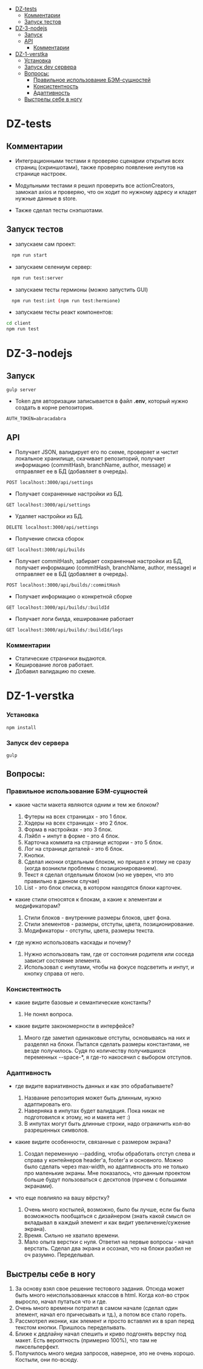 - [DZ-tests](#dz-tests)
  - [Комментарии](#%d0%9a%d0%be%d0%bc%d0%bc%d0%b5%d0%bd%d1%82%d0%b0%d1%80%d0%b8%d0%b8)
  - [Запуск тестов](#%d0%97%d0%b0%d0%bf%d1%83%d1%81%d0%ba-%d1%82%d0%b5%d1%81%d1%82%d0%be%d0%b2)
- [DZ-3-nodejs](#dz-3-nodejs)
  - [Запуск](#%d0%97%d0%b0%d0%bf%d1%83%d1%81%d0%ba)
  - [API](#api)
    - [Комментарии](#%d0%9a%d0%be%d0%bc%d0%bc%d0%b5%d0%bd%d1%82%d0%b0%d1%80%d0%b8%d0%b8-1)
- [DZ-1-verstka](#dz-1-verstka)
    - [Установка](#%d0%a3%d1%81%d1%82%d0%b0%d0%bd%d0%be%d0%b2%d0%ba%d0%b0)
    - [Запуск dev сервера](#%d0%97%d0%b0%d0%bf%d1%83%d1%81%d0%ba-dev-%d1%81%d0%b5%d1%80%d0%b2%d0%b5%d1%80%d0%b0)
  - [Вопросы:](#%d0%92%d0%be%d0%bf%d1%80%d0%be%d1%81%d1%8b)
    - [Правильное использование БЭМ-сущностей](#%d0%9f%d1%80%d0%b0%d0%b2%d0%b8%d0%bb%d1%8c%d0%bd%d0%be%d0%b5-%d0%b8%d1%81%d0%bf%d0%be%d0%bb%d1%8c%d0%b7%d0%be%d0%b2%d0%b0%d0%bd%d0%b8%d0%b5-%d0%91%d0%ad%d0%9c-%d1%81%d1%83%d1%89%d0%bd%d0%be%d1%81%d1%82%d0%b5%d0%b9)
    - [Консистентность](#%d0%9a%d0%be%d0%bd%d1%81%d0%b8%d1%81%d1%82%d0%b5%d0%bd%d1%82%d0%bd%d0%be%d1%81%d1%82%d1%8c)
    - [Адаптивность](#%d0%90%d0%b4%d0%b0%d0%bf%d1%82%d0%b8%d0%b2%d0%bd%d0%be%d1%81%d1%82%d1%8c)
  - [Выстрелы себе в ногу](#%d0%92%d1%8b%d1%81%d1%82%d1%80%d0%b5%d0%bb%d1%8b-%d1%81%d0%b5%d0%b1%d0%b5-%d0%b2-%d0%bd%d0%be%d0%b3%d1%83)

# DZ-tests

## Комментарии

- Интеграционными тестами я проверяю сценарии открытия всех страниц (скриншотами), также проверяю появление инпутов на странице настроек.

- Модульными тестами я решил проверить все actionCreators, замокал axios и проверяю, что он ходит по нужному адресу и кладет нужные данные в store.
- Также сделал тесты снэпшотами.

## Запуск тестов

- запускаем сам проект:

```bash
  npm run start
```

- запускаем селениум сервер:

```bash
  npm run test:server
```

- запускаем тесты гермионы (можно запустить GUI)

```bash
  npm run test:int (npm run test:hermione)
```

- запускаем тесты реакт компонентов:

```bash
cd client
npm run test
```

# DZ-3-nodejs

## Запуск

```
gulp server
```

- Token для авторизации записывается в файл **.env**, который нужно создать в корне репозитория.

```
AUTH_TOKEN=abracadabra
```

## API

- Получает JSON, валидирует его по схеме, проверяет и чистит локальное хранилище, скачивает репозиторий, получает информацию (commitHash, branchName, author, message) и отправляет ее в БД (добавляет в очередь).

```
POST localhost:3000/api/settings
```

- Получает сохраненные настройки из БД.

```
GET localhost:3000/api/settings
```

- Удаляет настройки из БД.

```
DELETE localhost:3000/api/settings
```

- Получение списка сборок

```
GET localhost:3000/api/builds
```

- Получает commitHash, забирает сохраненные настройки из БД, получает информацию (commitHash, branchName, author, message) и отправляет ее в БД (добавляет в очередь).

```
POST localhost:3000/api/builds/:commitHash
```

- Получает информацию о конкретной сборке

```
GET localhost:3000/api/builds/:buildId
```

- Получает логи билда, кеширование работает

```
GET localhost:3000/api/builds/:buildId/logs
```

### Комментарии

- Статические странички выдаются.
- Кеширование логов работает.
- Добавил валидацию по схеме.

# DZ-1-verstka

### Установка

```
npm install
```

### Запуск dev сервера

```
gulp
```

## Вопросы:

### Правильное использование БЭМ-сущностей

- какие части макета являются одним и тем же блоком?

  1. Футеры на всех страницах - это 1 блок.
  2. Хэдеры на всех страницах - это 2 блок.
  3. Форма в настройках - это 3 блок.
  4. Лэйбл + инпут в форме - это 4 блок.
  5. Карточка коммита на странице истории - это 5 блок.
  6. Лог на странице деталей - это 6 блок.
  7. Кнопки.
  8. Сделал иконки отдельным блоком, но пришел к этому не сразу (когда возникли проблемы с позиционированием).
  9. Текст я сделал отдельным блоком (но не уверен, что это правильно в данном случае)
  10. List - это блок списка, в котором находятся блоки карточек.

- какие стили относятся к блокам, а какие к элементам и модификаторам?

  1. Стили блоков - внутренние размеры блоков, цвет фона.
  2. Стили элементов - размеры, отступы, цвета, позиционирование.
  3. Модификаторы - отступы, цвета, размеры текста.

- где нужно использовать каскады и почему?

  1. Нужно использовать там, где от состояния родителя или соседа зависит состояние элемента.
  2. Использовал с инпутами, чтобы на фокусе подсветить и инпут, и кнопку справа от него.

### Консистентность

- какие видите базовые и семантические константы?
  1. Не понял вопроса.
- какие видите закономерности в интерфейсе?

  1. Много где заметил одинаковые отступы, основываясь на них и разделял на блоки. Пытался сделать размеры константами, не везде получилось. Судя по количеству получившихся переменных --space-\*, я где-то накосячил с выбором отступов.

### Адаптивность

- где видите вариативность данных и как это обрабатываете?

  1. Название репозитория может быть длинным, нужно адаптировать его.
  2. Наверняка в инпутах будет валидация. Пока никак не подготовился к этому, но и макета нет :)
  3. В инпутах могут быть длинные строки, надо ограничить кол-во разрешенных символов.

- какие видите особенности, связанные с размером экрана?
  1. Создал переменную --padding, чтобы обработать отступ слева и справа у контейнеров header'a, footer'a и основного. Можно было сделать через max-width, но адаптивность это не только про маленькие экраны. Мне показалось, что данным проектом больше будут пользоваться с десктопов (причем с большими экранами).
- что еще повлияло на вашу вёрстку?

  1. Очень много костылей, возможно, было бы лучше, если бы была возможность пообщаться с дизайнером (знать какой смысл он вкладывал в каждый элемент и как видит увеличение/сужение экрана).
  2. Время. Сильно не хватило времени.
  3. Мало опыта верстки с нуля. Ответил на первые вопросы - начал верстать. Сделал два экрана и осознал, что на блоки разбил не оч разумно. Переделывал.

## Выстрелы себе в ногу

1. За основу взял свое решение тестового задания. Отсюда может быть много неиспользованных классов в html. Когда кол-во строк выросло, начал путаться что и где.
2. Очень много времени потратил в самом начале (сделал один элемент, начал его причесывать и тд.), а потом все стало гореть.
3. Рассмотрел иконки, как элемент и просто вставлял их в span перед текстом кнопки. Пришлось переделывать.
4. Ближе к дедлайну начал спешить и криво подгонять верстку под макет. Есть вероятность (примерно 100%), что там не пиксельперфект.
5. Получилось много медиа запросов, наверное, это не очень хорошо. Костыли, они по-всюду.

```

```
